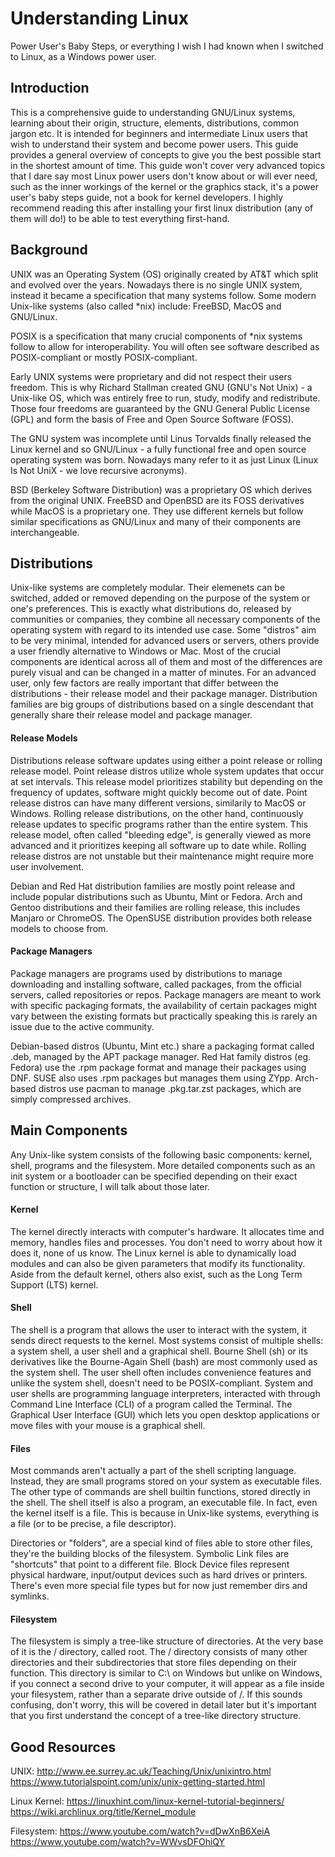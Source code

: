 # Understanding Linux

Power User's Baby Steps, or everything I wish I had known when I switched to Linux, as a Windows power user.

## Introduction

This is a comprehensive guide to understanding GNU/Linux systems, learning about their origin, structure, elements, distributions, common jargon etc. It is intended for beginners and intermediate Linux users that wish to understand their system and become power users. This guide provides a general overview of concepts to give you the best possible start in the shortest amount of time. This guide won't cover very advanced topics that I dare say most Linux power users don't know about or will ever need, such as the inner workings of the kernel or the graphics stack, it's a power user's baby steps guide, not a book for kernel developers. I highly recommend reading this after installing your first linux distribution (any of them will do!) to be able to test everything first-hand.

## Background

UNIX was an Operating System (OS) originally created by AT&T which split and evolved over the years. Nowadays there is no single UNIX system, instead it became a specification that many systems follow. Some modern Unix-like systems (also called \*nix) include: FreeBSD, MacOS and GNU/Linux.

POSIX is a specification that many crucial components of \*nix systems follow to allow for interoperability. You will often see software described as POSIX-compliant or mostly POSIX-compliant.

Early UNIX systems were proprietary and did not respect their users freedom. This is why Richard Stallman created GNU (GNU's Not Unix) - a Unix-like OS, which was entirely free to run, study, modify and redistribute. Those four freedoms are guaranteed by the GNU General Public License (GPL) and form the basis of Free and Open Source Software (FOSS). 

The GNU system was incomplete until Linus Torvalds finally released the Linux kernel and so GNU/Linux - a fully functional free and open source operating system was born. Nowadays many refer to it as just Linux (Linux Is Not UniX - we love recursive acronyms).

BSD (Berkeley Software Distribution) was a proprietary OS which derives from the original UNIX. FreeBSD and OpenBSD are its FOSS derivatives while MacOS is a proprietary one. They use different kernels but follow similar specifications as GNU/Linux and many of their components are interchangeable.






## Distributions

Unix-like systems are completely modular. Their elemenets can be switched, added or removed depending on the purpose of the system or one's preferences. This is exactly what distributions do, released by communities or companies, they combine all necessary components of the operating system with regard to its intended use case. Some "distros" aim to be very minimal, intended for advanced users or servers, others provide a user friendly alternative to Windows or Mac. Most of the crucial components are identical across all of them and most of the differences are purely visual and can be changed in a matter of minutes. For an advanced user, only few factors are really important that differ between the distributions - their release model and their package manager. Distribution families are big groups of distributions based on a single descendant that generally share their release model and package manager.

#### Release Models

Distributions release software updates using either a point release or rolling release model. Point release distros utilize whole system updates that occur at set intervals. This release model prioritizes stability but depending on the frequency of updates, software might quickly become out of date. Point release distros can have many different versions, similarily to MacOS or Windows. Rolling release distributions, on the other hand, continuously release updates to specific programs rather than the entire system. This release model, often called "bleeding edge", is generally viewed as more advanced and it prioritizes keeping all software up to date while. Rolling release distros are not unstable but their maintenance might require more user involvement.

Debian and Red Hat distribution families are mostly point release and include popular distributions such as Ubuntu, Mint or Fedora. Arch and Gentoo distributions and their families are rolling release, this includes Manjaro or ChromeOS. The OpenSUSE distribution provides both release models to choose from.

#### Package Managers

Package managers are programs used by distributions to manage downloading and installing software, called packages, from the official servers, called repositories or repos. Package managers are meant to work with specific packaging formats, the availability of certain packages might vary between the existing formats but practically speaking this is rarely an issue due to the active community.

Debian-based distros (Ubuntu, Mint etc.) share a packaging format called .deb, managed by the APT package manager. Red Hat family distros (eg. Fedora) use the .rpm package format and manage their packages using DNF. SUSE also uses .rpm packages but manages them using ZYpp. Arch-based distros use pacman to manage .pkg.tar.zst packages, which are simply compressed archives.

## Main Components

Any Unix-like system consists of the following basic components: kernel, shell, programs and the filesystem. More detailed components such as an init system or a bootloader can be specified depending on their exact function or structure, I will talk about those later.

#### Kernel

The kernel directly interacts with computer's hardware. It allocates time and memory, handles files and processes. You don't need to worry about how it does it, none of us know. The Linux kernel is able to dynamically load modules and can also be given parameters that modify its functionality. Aside from the default kernel, others also exist, such as the Long Term Support (LTS) kernel.

#### Shell

The shell is a program that allows the user to interact with the system, it sends direct requests to the kernel. Most systems consist of multiple shells: a system shell, a user shell and a graphical shell. Bourne Shell (sh) or its derivatives like the Bourne-Again Shell (bash) are most commonly used as the system shell. The user shell often includes convenience features and unlike the system shell, doesn't need to be POSIX-compliant. System and user shells are programming language interpreters, interacted with through Command Line Interface (CLI) of a program called the Terminal. The Graphical User Interface (GUI) which lets you open desktop applications or move files with your mouse is a graphical shell.

#### Files

Most commands aren't actually a part of the shell scripting language. Instead, they are small programs stored on your system as executable files. The other type of commands are shell builtin functions, stored directly in the shell. The shell itself is also a program, an executable file. In fact, even the kernel itself is a file. This is because in Unix-like systems, everything is a file (or to be precise, a file descriptor). 

Directories or "folders", are a special kind of files able to store other files, they're the building blocks of the filesystem. Symbolic Link files are "shortcuts" that point to a different file. Block Device files represent physical hardware, input/output devices such as hard drives or printers. There's even more special file types but for now just remember dirs and symlinks.

#### Filesystem

The filesystem is simply a tree-like structure of directories. At the very base of it is the / directory, called root. The / directory consists of many other directories and their subdirectories that store files depending on their function. This directory is similar to C:\ on Windows but unlike on Windows, if you connect a second drive to your computer, it will appear as a file inside your filesystem, rather than a separate drive outside of /. If this sounds confusing, don't worry, this will be covered in detail later but it's important that you first understand the concept of a tree-like directory structure.

## Good Resources

UNIX:
http://www.ee.surrey.ac.uk/Teaching/Unix/unixintro.html
https://www.tutorialspoint.com/unix/unix-getting-started.html

Linux Kernel:
https://linuxhint.com/linux-kernel-tutorial-beginners/
https://wiki.archlinux.org/title/Kernel_module

Filesystem:
https://www.youtube.com/watch?v=dDwXnB6XeiA
https://www.youtube.com/watch?v=WWvsDFOhiQY
